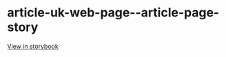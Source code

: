 # article-uk-web-page--article-page-story

[View in storybook](https://raw.githack.com/Independent-Digital-News-and-Media-Ltd/indy-pwamp-sb/PR-1816-sb/index.html?path=/story/article-uk-web-page--article-page-story)